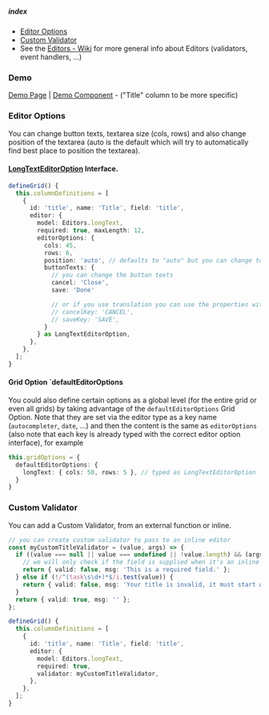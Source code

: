 ##### index
- [Editor Options](#editor-options)
- [Custom Validator](#custom-validator)
- See the [Editors - Wiki](../Editors.md) for more general info about Editors (validators, event handlers, ...)

### Demo
[Demo Page](https://ghiscoding.github.io/aurelia-slickgrid/#/slickgrid/example3) | [Demo Component](https://github.com/ghiscoding/aurelia-slickgrid/blob/master/packages/demo/src/examples/slickgrid/example3.ts) - ("Title" column to be more specific)

### Editor Options
You can change button texts, textarea size (cols, rows) and also change position of the textarea (auto is the default which will try to automatically find best place to position the textarea).

#### [LongTextEditorOption](https://github.com/ghiscoding/slickgrid-universal/blob/master/packages/common/src/interfaces/longTextEditorOption.interface.ts) Interface.

```ts
defineGrid() {
  this.columnDefinitions = [
    {
      id: 'title', name: 'Title', field: 'title',
      editor: {
        model: Editors.longText,
        required: true, maxLength: 12,
        editorOptions: {
          cols: 45,
          rows: 6,
          position: 'auto', // defaults to "auto" but you can change to "top", "bottom", "left" or "right"
          buttonTexts: {
            // you can change the button texts
            cancel: 'Close',
            save: 'Done'

            // or if you use translation you can use the properties with `Key` suffix
            // cancelKey: 'CANCEL',
            // saveKey: 'SAVE',
          }
        } as LongTextEditorOption,
      },
    },
  ];
}
```

#### Grid Option `defaultEditorOptions
You could also define certain options as a global level (for the entire grid or even all grids) by taking advantage of the `defaultEditorOptions` Grid Option. Note that they are set via the editor type as a key name (`autocompleter`, `date`, ...) and then the content is the same as `editorOptions` (also note that each key is already typed with the correct editor option interface), for example

```ts
this.gridOptions = {
  defaultEditorOptions: {
    longText: { cols: 50, rows: 5 }, // typed as LongTextEditorOption
  }
}
```

### Custom Validator
You can add a Custom Validator, from an external function or inline.
```ts
// you can create custom validator to pass to an inline editor
const myCustomTitleValidator = (value, args) => {
  if ((value === null || value === undefined || !value.length) && (args.compositeEditorOptions?.modalType === 'create' || args.compositeEditorOptions.modalType === 'edit')) {
    // we will only check if the field is supplied when it's an inline editing OR a composite editor of type create/edit
    return { valid: false, msg: 'This is a required field.' };
  } else if (!/^(task\s\d+)*$/i.test(value)) {
    return { valid: false, msg: 'Your title is invalid, it must start with "Task" followed by a number.' };
  }
  return { valid: true, msg: '' };
};

defineGrid() {
  this.columnDefinitions = [
    {
      id: 'title', name: 'Title', field: 'title',
      editor: {
        model: Editors.longText,
        required: true,
        validator: myCustomTitleValidator,
      },
    },
  ];
}
```
